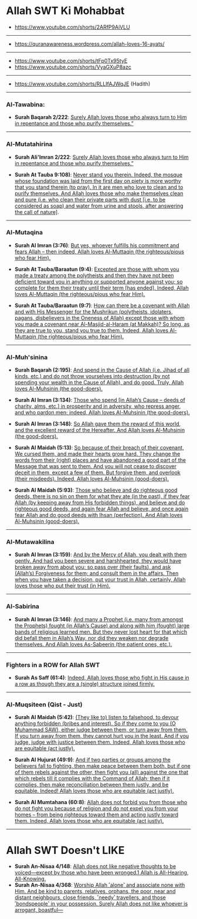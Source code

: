 # Allah SWT Ki Mohabbat
* https://www.youtube.com/shorts/2ARfP9AiVLU
  
***

* https://quranawareness.wordpress.com/allah-loves-16-ayats/
  
***

* https://www.youtube.com/shorts/tFp0Tx95tyE
* https://www.youtube.com/shorts/VyaGXuP8azc

***
* https://www.youtube.com/shorts/RLLIfAJWqJE (Hadith)
***

### Al-Tawabina:
 * __Surah Baqarah 2/222__: [Surely Allah loves those who always turn to Him in repentance and those who purify themselves.”](https://quran.com/2/222)

***

### Al-Mutatahirina
* __Surah Ali'Imran 2/222__: [Surely Allah loves those who always turn to Him in repentance and those who purify themselves.”](https://quran.com/2/222)

* __Surah At Tauba 9:108)__: [Never stand you therein. Indeed, the mosque whose foundation was laid from the first day on piety is more worthy that you stand therein (to pray). In it are men who love to clean and to purify themselves. And Allah loves those who make themselves clean and pure (i.e. who clean their private parts with dust [i.e. to be considered as soap) and water from urine and stools, after answering the call of nature]](https://quran.com/9/108).

**** 

### Al-Mutaqina
* __Surah Al Imran (3:76)__: [But yes, whoever fulfills his commitment and fears Allah – then indeed, Allah loves Al-Muttaqin (the righteous/pious who fear Him).](https://quran.com/3/76)

* __Surah At Tauba/Baraatun (9:4)__: [Excepted are those with whom you made a treaty among the polytheists and then they have not been deficient toward you in anything or supported anyone against you; so complete for them their treaty until their term [has ended]. Indeed, Allah loves Al-Muttaqin (the righteous/pious who fear Him).](https://quran.com/9/4)

* __Surah At Tauba/Baraatun (9:7)__: [How can there be a covenant with Allah and with His Messenger for the Mushrikun (polytheists, idolaters, pagans, disbelievers in the Oneness of Allah) except those with whom you made a covenant near Al-Masjid-al-Haram (at Makkah)? So long, as they are true to you, stand you true to them. Indeed, Allah loves Al-Muttaqin (the righteous/pious who fear Him).](https://quran.com/9/7)

***

### Al-Muh'sinina
* __Surah Baqarah (2:195)__: [And spend in the Cause of Allah (i.e. Jihad of all kinds, etc.) and do not throw yourselves into destruction (by not spending your wealth in the Cause of Allah), and do good. Truly, Allah loves Al-Muhsinin (the good-doers).](https://quran.com/2/195)

* __Surah Al Imran (3:134)__: [Those who spend [in Allah’s Cause – deeds of charity, alms, etc.] in prosperity and in adversity, who repress anger, and who pardon men; indeed, Allah loves Al-Muhsinin (the good-­doers).](https://quran.com/3/134)

* __Surah Al Imran (3:148)__: [So Allah gave them the reward of this world, and the excellent reward of the Hereafter. And Allah loves Al-Muhsinin (the good­-doers).](https://quran.com/3/148)

* __Surah Al Maidah (5:13)__: [So because of their breach of their covenant, We cursed them, and made their hearts grow hard. They change the words from their (right) places and have abandoned a good part of the Message that was sent to them. And you will not cease to discover deceit in them, except a few of them. But forgive them, and overlook (their misdeeds). Indeed, Allah loves Al­-Muhsinin (good-­doers).](https://quran.com/5/13)

* __Surah Al Maidah (5:93)__: [Those who believe and do righteous good deeds, there is no sin on them for what they ate (in the past), if they fear Allah (by keeping away from His forbidden things), and believe and do righteous good deeds, and again fear Allah and believe, and once again fear Allah and do good deeds with Ihsan (perfection). And Allah loves Al-­Muhsinin (good-­doers).](https://quran.com/5/93)

***

### Al-Mutawakilina
* __Surah Al Imran (3:159)__: [And by the Mercy of Allah, you dealt with them gently. And had you been severe and harsh­hearted, they would have broken away from about you; so pass over (their faults), and ask (Allah’s) Forgiveness for them; and consult them in the affairs. Then when you have taken a decision, put your trust in Allah, certainly, Allah loves those who put their trust (in Him).](https://quran.com/3/159)

***

### Al-Sabirina
* __Surah Al Imran (3:146)__: [And many a Prophet (i.e. many from amongst the Prophets) fought (in Allah’s Cause) and along with him (fought) large bands of religious learned men. But they never lost heart for that which did befall them in Allah’s Way, nor did they weaken nor degrade themselves. And Allah loves As-Sabeerin (the patient ones, etc.).](https://quran.com/3/146)

*** 

### Fighters in a ROW for Allah SWT
* __Surah As Saff (61:4)__: [Indeed, Allah loves those who fight in His cause in a row as though they are a (single) structure joined firmly.](https://quran.com/61/4)

***

### Al-Muqsiteen (Qist - Just)
* __Surah Al Maidah (5:42)__: [(They like to) listen to falsehood, to devour anything forbidden (bribes and interest). So if they come to you (O Muhammad SAW), either judge between them, or turn away from them. If you turn away from them, they cannot hurt you in the least. And if you judge, judge with justice between them. Indeed, Allah loves those who are equitable (act justly).](https://quran.com/5/42)

* __Surah Al Hujurat (49:9)__: [And if two parties or groups among the believers fall to fighting, then make peace between them both, but if one of them rebels against the other, then fight you (all) against the one that which rebels till it complies with the Command of Allah; then if it complies, then make reconciliation between them justly, and be equitable. Indeed! Allah loves those who are equitable (act justly).](https://quran.com/49/9)

* __Surah Al Mumtahana (60:8)__: [Allah does not forbid you from those who do not fight you because of religion and do not expel you from your homes – from being righteous toward them and acting justly toward them. Indeed, Allah loves those who are equitable (act justly).](https://quran.com/60/8)

***

# Allah SWT Doesn't LIKE

* __Surah An-Nisaa 4/148__: [Allah does not like negative thoughts to be voiced—except by those who have been wronged.1 Allah is All-Hearing, All-Knowing.](https://quranwbw.com/4/148)
* __Surah An-Nisaa 4/368__: [Worship Allah ˹alone˺ and associate none with Him. And be kind to parents, relatives, orphans, the poor, near and distant neighbours, close friends, ˹needy˺ travellers, and those ˹bondspeople˺ in your possession. Surely Allah does not like whoever is arrogant, boastful—](https://quranwbw.com/4/36)

